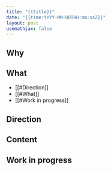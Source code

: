 ```yaml
---
title: "{{title}}"
date: "{{time:YYYY-MM-DDTHH:mm:ssZ}}"
layout: post
usemathjax: false
---
```

## Why

## What

- [[#Direction]]
- [[#What]]
- [[#Work in progress]]

## Direction
## Content

## Work in progress


